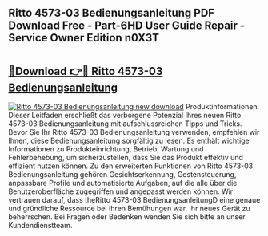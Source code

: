 ## Ritto 4573-03 Bedienungsanleitung PDF Download Free - Part-6HD User Guide Repair - Service Owner Edition n0X3T

# <h2><a href="http://df4mso.blite.top/?on=Ritto+4573-03+Bedienungsanleitung">🔗Download 👉🔴 Ritto 4573-03 Bedienungsanleitung</a></h2>

[![Ritto 4573-03 Bedienungsanleitung new download](https://i.imgur.com/lujVjoI.png)](http://df4mso.blite.top/?on=Ritto+4573-03+Bedienungsanleitung)
Produktinformationen Dieser Leitfaden erschließt das verborgene Potenzial Ihres neuen Ritto 4573-03 Bedienungsanleitung mit aufschlussreichen Tipps und Tricks. Bevor Sie Ihr Ritto 4573-03 Bedienungsanleitung verwenden, empfehlen wir Ihnen, diese Bedienungsanleitung sorgfältig zu lesen. Es enthält wichtige Informationen zu Produkteinrichtung, Betrieb, Wartung und Fehlerbehebung, um sicherzustellen, dass Sie das Produkt effektiv und effizient nutzen können. Zu den erweiterten Funktionen von Ritto 4573-03 Bedienungsanleitung gehören Gesichtserkennung, Gestensteuerung, anpassbare Profile und automatisierte Aufgaben, auf die alle über die Benutzeroberfläche zugegriffen und angepasst werden können. Wir vertrauen darauf, dass theRitto 4573-03 BedienungsanleitungD eine genaue und gründliche Ressource bei Ihren Bemühungen war, Ihr neues Gerät zu beherrschen. Bei Fragen oder Bedenken wenden Sie sich bitte an unser Kundendienstteam.
